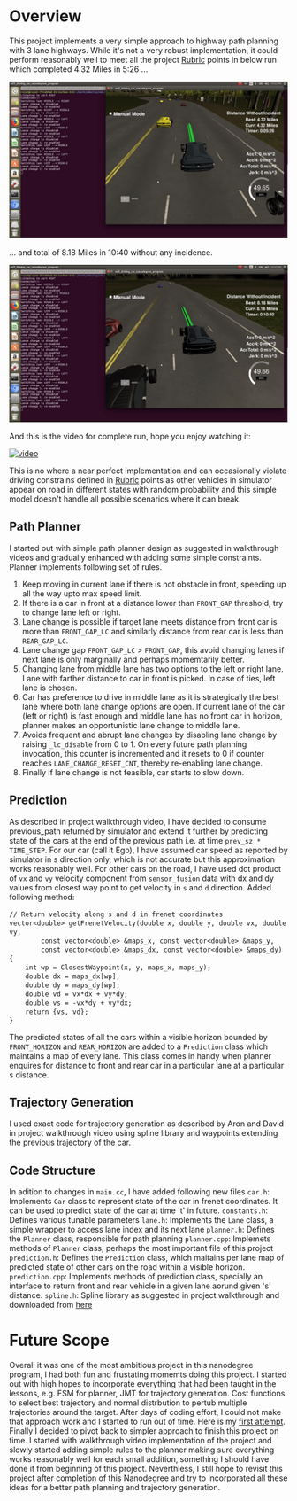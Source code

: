 # Overview
This project implements a very simple approach to highway path planning with 3 lane highways. While it's not a very robust implementation, it could perform reasonably well to meet all the project [Rubric](https://review.udacity.com/#!/rubrics/1020/view) points in below run which completed 4.32 Miles in 5:26 ...

![4.32 Miles](./output/Completed_4dot32M_in_05m26s.png)

... and total of 8.18 Miles in 10:40 without any incidence.

![8.18 Miles](./output/Completed_8dot18M_in_10m40s.png)

And this is the video for complete run, hope you enjoy watching it:

[![video](https://img.youtube.com/vi/4CoLHeNxSKI/0.jpg)](https://www.youtube.com/watch?v=4CoLHeNxSKI)

This is no where a near perfect implementation and can occasionally violate driving constrains defined in [Rubric](https://review.udacity.com/#!/rubrics/1020/view) points as other vehicles in simulator appear on road in different states with random probability and this simple model doesn't handle all possible scenarios where it can break. 

## Path Planner
I started out with simple path planner design as suggested in walkthrough videos and gradually enhanced with adding some simple constraints. Planner implements following set of rules.
1. Keep moving in current lane if there is not obstacle in front, speeding up all the way upto max speed limit.
2. If there is a car in front at a distance lower than `FRONT_GAP` threshold, try to change lane left or right.
3. Lane change is possible if target lane meets distance from front car is more than `FRONT_GAP_LC` and similarly distance from rear car is less than `REAR_GAP_LC`.
4. Lane change gap `FRONT_GAP_LC` > `FRONT_GAP`, this avoid changing lanes if next lane is only marginally and perhaps momemtarily better.
5. Changing lane from middle lane has two options to the left or right lane. Lane with farther distance to car in front is picked. In case of ties, left lane is chosen.
6. Car has preference to drive in middle lane as it is strategically the best lane where both lane change options are open. If current lane of the car (left or right) is fast enough and middle lane has no front car in horizon, planner makes an opportunistic lane change to middle lane.
7. Avoids frequent and abrupt lane changes by disabling lane change by raising `_lc_disable` from 0 to 1. On every future path planning invocation, this counter is incremented and it resets to 0 if counter reaches `LANE_CHANGE_RESET_CNT`, thereby re-enabling lane change.
8. Finally if lane change is not feasible, car starts to slow down.

## Prediction
As described in project walkthrough video, I have decided to consume previous_path returned by simulator and extend it further by predicting state of the cars at the end of the previous path i.e. at time `prev_sz * TIME_STEP`. For our car (call it Ego), I have assumed car speed as reported by simulator in s direction only, which is not accurate but this approximation works reasonably well. For other cars on the road, I have used dot product of `vx` and `vy` velocity component from `sensor_fusion` data with dx and dy values from closest way point to get velocity in `s` and `d` direction. Added following method:

```cplusplus
// Return velocity along s and d in frenet coordinates
vector<double> getFrenetVelocity(double x, double y, double vx, double vy,
        const vector<double> &maps_x, const vector<double> &maps_y,
        const vector<double> &maps_dx, const vector<double> &maps_dy)
{
    int wp = ClosestWaypoint(x, y, maps_x, maps_y);
    double dx = maps_dx[wp];
    double dy = maps_dy[wp];
    double vd = vx*dx + vy*dy;
    double vs = -vx*dy + vy*dx;
    return {vs, vd};
}
```

The predicted states of all the cars within a visible horizon bounded by `FRONT_HORIZON` and `REAR_HORIZON` are added to a `Prediction` class which maintains a map of every lane. This class comes in handy when planner enquires for distance to front and rear car in a particular lane at a particular s distance.

## Trajectory Generation
I used exact code for trajectory generation as described by Aron and David in project walkthrough video using spline library and waypoints extending the previous trajectory of the car.

## Code Structure
In adition to changes in `main.cc`, I have added following new files
`car.h`: Implements `Car` class to represent state of the car in frenet coordinates. It can be used to predict state of the car at time 't' in future.
`constants.h`: Defines various tunable parameters
`lane.h`: Implements the `Lane` class, a simple wrapper to access lane index and its next lane
`planner.h`: Defines the `Planner` class, responsible for path planning
`planner.cpp`: Implemets methods of `Planner` class, perhaps the most important file of this project
`prediction.h`: Defines the `Prediction` class, which maitains per lane map of predicted state of other cars on the road within a visible horizon.
`prediction.cpp`: Implements methods of prediction class, specially an interface to return front and rear vehicle in a given lane aorund given 's' distance.
`spline.h`: Spline library as suggested in project walkthrough and downloaded from [here](http://kluge.in-chemnitz.de/opensource/spline/)

# Future Scope
Overall it was one of the most ambitious project in this nanodegree program, I had both fun and frustating momemts doing this project. I started out with high hopes to incorporate everything that had been taught in the lessons, e.g. FSM for planner, JMT for trajectory generation. Cost functions to select best trajectory and normal distrbution to pertub multiple trajectories around the target. After days of coding effort, I could not make that approach work and I started to run out of time. Here is my [first attempt](https://github.com/rajatsharma01/CarND-Path-Planning-Project). Finally I decided to pivot back to simpler approach to finish this project on time. I started with walkthrough video implementation of the project and slowly started adding simple rules to the planner making sure everything works reasonably well for each small addition, something I should have done it from beginning of this project. Neverthless, I still hope to revisit this project after completion of this Nanodegree and try to incorporated all these ideas for a better path planning and trajectory generation.
